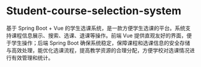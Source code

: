 # Student-course-selection-system
基于 Spring Boot + Vue 的学生选课系统，是一款方便学生选课的平台。系统支持课程信息展示、搜索、选课、退课等操作。前端 Vue 提供直观友好的界面，便于学生操作；后端 Spring Boot 确保系统稳定，保障课程和选课信息的安全存储与高效处理，能优化选课流程，提高教学资源的合理分配，方便学校对选课情况进行有效管理和统计。
